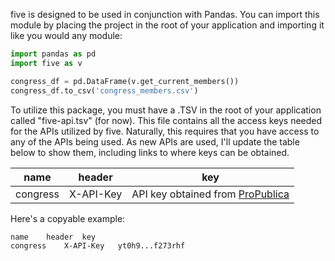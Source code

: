 five is designed to be used in conjunction with Pandas. You can import this module by placing the project in the root of your application and importing it like you would any module:

```python
import pandas as pd
import five as v

congress_df = pd.DataFrame(v.get_current_members())
congress_df.to_csv('congress_members.csv')

```


To utilize this package, you must have a .TSV in the root of your application called "five-api.tsv" (for now). This file contains all the access keys needed for the APIs utilized by five. Naturally, this requires that you have access to any of the APIs being used. As new APIs are used, I'll update the table below to show them, including links to where keys can be obtained.

name | header | key
---- | ------ | ---
congress | X-API-Key | API key obtained from [ProPublica](https://www.propublica.org/datastore/api/propublica-congress-api)


Here's a copyable example:

```csv
name	header	key
congress	X-API-Key	yt0h9...f273rhf

```
